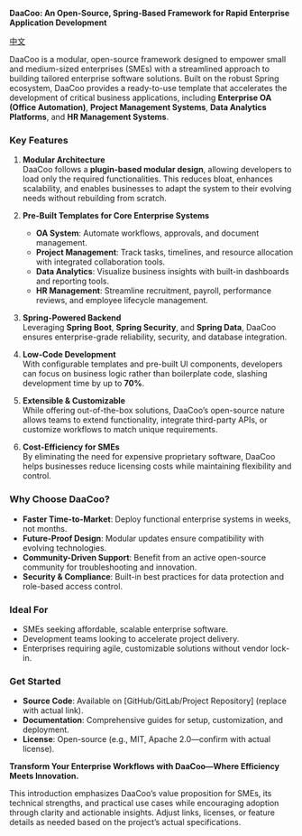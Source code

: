 **DaaCoo: An Open-Source, Spring-Based Framework for Rapid Enterprise Application Development**

[中文](./README-cn.md)


DaaCoo is a modular, open-source framework designed to empower small and medium-sized enterprises (SMEs) with a streamlined approach to building tailored enterprise software solutions. Built on the robust Spring ecosystem, DaaCoo provides a ready-to-use template that accelerates the development of critical business applications, including **Enterprise OA (Office Automation)**, **Project Management Systems**, **Data Analytics Platforms**, and **HR Management Systems**.

### **Key Features**
1. **Modular Architecture**  
   DaaCoo follows a **plugin-based modular design**, allowing developers to load only the required functionalities. This reduces bloat, enhances scalability, and enables businesses to adapt the system to their evolving needs without rebuilding from scratch.

2. **Pre-Built Templates for Core Enterprise Systems**  
   - **OA System**: Automate workflows, approvals, and document management.  
   - **Project Management**: Track tasks, timelines, and resource allocation with integrated collaboration tools.  
   - **Data Analytics**: Visualize business insights with built-in dashboards and reporting tools.  
   - **HR Management**: Streamline recruitment, payroll, performance reviews, and employee lifecycle management.  

3. **Spring-Powered Backend**  
   Leveraging **Spring Boot**, **Spring Security**, and **Spring Data**, DaaCoo ensures enterprise-grade reliability, security, and database integration.  

4. **Low-Code Development**  
   With configurable templates and pre-built UI components, developers can focus on business logic rather than boilerplate code, slashing development time by up to **70%**.  

5. **Extensible & Customizable**  
   While offering out-of-the-box solutions, DaaCoo’s open-source nature allows teams to extend functionality, integrate third-party APIs, or customize workflows to match unique requirements.  

6. **Cost-Efficiency for SMEs**  
   By eliminating the need for expensive proprietary software, DaaCoo helps businesses reduce licensing costs while maintaining flexibility and control.  

### **Why Choose DaaCoo?**
- **Faster Time-to-Market**: Deploy functional enterprise systems in weeks, not months.  
- **Future-Proof Design**: Modular updates ensure compatibility with evolving technologies.  
- **Community-Driven Support**: Benefit from an active open-source community for troubleshooting and innovation.  
- **Security & Compliance**: Built-in best practices for data protection and role-based access control.  

### **Ideal For**
- SMEs seeking affordable, scalable enterprise software.  
- Development teams looking to accelerate project delivery.  
- Enterprises requiring agile, customizable solutions without vendor lock-in.  

### **Get Started**
- **Source Code**: Available on [GitHub/GitLab/Project Repository] (replace with actual link).  
- **Documentation**: Comprehensive guides for setup, customization, and deployment.  
- **License**: Open-source (e.g., MIT, Apache 2.0—confirm with actual license).  

**Transform Your Enterprise Workflows with DaaCoo—Where Efficiency Meets Innovation.**  


This introduction emphasizes DaaCoo’s value proposition for SMEs, its technical strengths, and practical use cases while encouraging adoption through clarity and actionable insights. Adjust links, licenses, or feature details as needed based on the project’s actual specifications.
